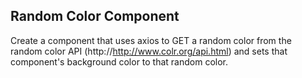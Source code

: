 Random Color Component
----------------------
Create a component that uses axios to GET a random color from the random color API (http://http://www.colr.org/api.html) and sets that component's background color to that random color.